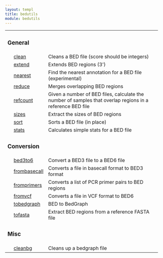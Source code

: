 ```yaml
---
layout: templ
title: bedutils
module: bedutils
---
```

<table cellpadding="4"><tr><td colspan="3"><h3>General</h3></td></tr>
<tr><td>&nbsp;</td><td><a href="/modules/bedutils/clean">clean</a></td><td>Cleans a BED file (score should be integers)</td></tr>
<tr><td>&nbsp;</td><td><a href="/modules/bedutils/extend">extend</a></td><td>Extends BED regions (3')</td></tr>
<tr><td>&nbsp;</td><td><a href="/modules/bedutils/nearest">nearest</a></td><td>Find the nearest annotation for a BED file (experimental)</td></tr>
<tr><td>&nbsp;</td><td><a href="/modules/bedutils/reduce">reduce</a></td><td>Merges overlapping BED regions</td></tr>
<tr><td>&nbsp;</td><td><a href="/modules/bedutils/refcount">refcount</a></td><td>Given a number of BED files, calculate the number of samples that overlap regions in a reference BED file</td></tr>
<tr><td>&nbsp;</td><td><a href="/modules/bedutils/sizes">sizes</a></td><td>Extract the sizes of BED regions</td></tr>
<tr><td>&nbsp;</td><td><a href="/modules/bedutils/sort">sort</a></td><td>Sorts a BED file (in place)</td></tr>
<tr><td>&nbsp;</td><td><a href="/modules/bedutils/stats">stats</a></td><td>Calculates simple stats for a BED file</td></tr>
<tr><td colspan="3"><h3>Conversion</h3></td></tr>
<tr><td>&nbsp;</td><td><a href="/modules/bedutils/bed3to6">bed3to6</a></td><td>Convert a BED3 file to a BED6 file</td></tr>
<tr><td>&nbsp;</td><td><a href="/modules/bedutils/frombasecall">frombasecall</a></td><td>Converts a file in basecall format to BED3 format</td></tr>
<tr><td>&nbsp;</td><td><a href="/modules/bedutils/fromprimers">fromprimers</a></td><td>Converts a list of PCR primer pairs to BED regions</td></tr>
<tr><td>&nbsp;</td><td><a href="/modules/bedutils/fromvcf">fromvcf</a></td><td>Converts a file in VCF format to BED6</td></tr>
<tr><td>&nbsp;</td><td><a href="/modules/bedutils/tobedgraph">tobedgraph</a></td><td>BED to BedGraph</td></tr>
<tr><td>&nbsp;</td><td><a href="/modules/bedutils/tofasta">tofasta</a></td><td>Extract BED regions from a reference FASTA file</td></tr>
<tr><td colspan="3"><h3>Misc</h3></td></tr>
<tr><td>&nbsp;</td><td><a href="/modules/bedutils/cleanbg">cleanbg</a></td><td>Cleans up a bedgraph file</td></tr>
</table>